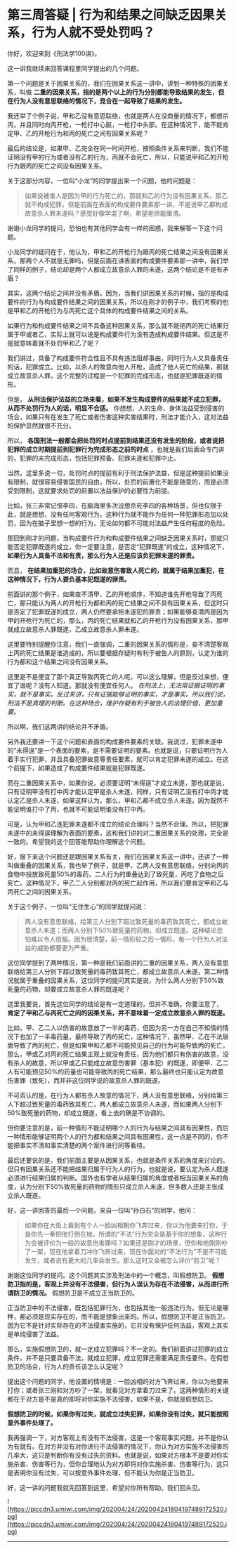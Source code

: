 # 第三周答疑 | 行为和结果之间缺乏因果关系，行为人就不受处罚吗？

你好，欢迎来到《刑法学100讲》。

这一讲我继续来回答课程里同学提出的几个问题。

第一个问题是关于因果关系的，我们在因果关系这一讲中，讲到一种特殊的因果关系，叫做 **二重的因果关系，指的是两个以上的行为分别都能导致结果的发生，但在行为人没有意思联络的情况下，竞合在一起导致了结果的发生。**

我还举了个例子说，甲和乙没有意思联络，也就是两人在没商量的情况下，都想杀丙，并且同时向丙开枪，一枪打中心脏，一枪打中头部。在这种情况下，能不能肯定甲、乙的开枪行为和丙的死亡之间有因果关系呢？

最后的结论是，如果甲、乙完全在同一时间开枪，按照条件关系来判断，我们不能证明没有甲的行为或者没有乙的行为，丙就不会死亡，所以，只能说甲和乙的开枪行为跟丙的死亡之间没有因果关系。

关于这部分内容，一位叫“小龙”的同学提出来一个问题，他的问题是：

> 如果说被害人是因为甲的行为死亡的，那就和乙的行为没有因果关系，那乙就不构成犯罪，但是前面在表面的构成要件要素那一讲，不是说甲乙都构成故意杀人罪未遂吗？感觉好像学混了啊，希望老师能厘清。

谢谢小龙同学的提问，恐怕也有其他同学会有一样的困惑，我来解答一下这个问题。

小龙同学的疑问在于，他认为，甲和乙的开枪行为跟丙的死亡结果之间没有因果关系，那两个人不就是无罪吗，但是前面在讲表面的构成要件要素那一讲中，我们举了同样的例子，结论却是两个人都成立故意杀人罪的未遂，这两个结论是不是有矛盾？

其实，这两个结论之间并没有矛盾。因为，当我们讲因果关系的时候，指的是构成要件的行为与构成要件结果之间的因果关系，所以在刚才的例子中，我们考察的也是甲和乙的开枪行为与丙死亡这个具体的构成要件结果之间的关系。

如果行为和构成要件结果之间不具备这种因果关系，那么就不能把丙的死亡结果归属于甲或者乙，实际上就可以说是构成要件行为没有造成构成要件结果。但这是不是就意味着就不处罚甲和乙了呢？

我们讲过，具备了构成要件符合性且不具有违法阻却事由，同时行为人又具备责任的话，犯罪成立。比如，以杀人的故意向他人开枪，造成了他人死亡的结果，那就成立故意杀人罪，这个完整的过程是一个犯罪的完成形态，也就是犯罪既遂的情形。

但是， **从刑法保护法益的立场来看，如果不发生构成要件的结果就不成立犯罪，从而不处罚行为人的话，明显不合适。** 你想想，人的生命、身体法益受到侵害的场合，如果只有在发生了死亡或者伤害这种实害结果时，刑法才能介入，这对法益的保护显然就很不充分。

所以， **各国刑法一般都会把处罚的时点提前到结果还没有发生的阶段，或者说把犯罪的成立时期提前到犯罪行为完成形态之前的时点** ，也就是我们后面会专门讲的，犯罪的未完成形态，包括犯罪预备、犯罪未遂和犯罪中止。

当然，这里多说一句，处罚时点的提前有利于刑法保护法益，但是这种提前如果没有限制，就很容易侵害国民的自由，所以，处罚的前置化不能是随意的，而是必须受到限制，这就要求处罚的前置以法益保护的必要性为前提。

比如，张三非常记恨李四，在脑海里多次设想杀死李四的各种场景，但也仅限于此，就是想想，没有任何客观行为。这种行为就不能作为任何一种犯罪形态加以处罚，因为在脑子里想一想的行为，无论如何都不可能对法益产生任何程度的危险。

那回到刚才的问题，当构成要件行为和构成要件结果之间缺乏因果关系时，那就只能否定犯罪既遂的成立，你一定要注意，是否定“犯罪既遂”的成立，这种情况下， **如果行为人具备不法和有责，那么行为人还是应该负犯罪未遂的罪责。**

而且， **在结果加重犯的场合，比如故意伤害致人死亡的，就属于结果加重犯，在这种情况下，行为人要负基本犯既遂的罪责。**

前面讲的那个例子，如果查不清甲、乙的开枪顺序，不知道谁先开枪导致了丙死亡，那只能认为两人的开枪行为都和丙的死亡结果之间不具有因果关系，但这时只是否定了犯罪既遂的成立，两人仍然要承担未遂犯的罪责；如果能够查清丙是因为甲的开枪行为死亡的，那么，丙的死亡结果就和乙的开枪行为没有因果关系，那甲就成立故意杀人罪既遂，乙成立故意杀人罪未遂。

这里要特别提醒你注意，我们一直强调，二重的因果关系的情形是，查不清楚客观上丙的死亡结果是谁造成的，所以要根据存疑时有利于被告人的原则，认定为谁的行为都和这个结果之间没有因果关系。

这里是不是便宜了那个真正导致丙死亡的人呢，可以这么理解，但是反过来想，便宜了谁呢？没有人知道。那就没有便宜任何人。 *在刑法上，无法用证据证明的事实，就不是事实。反过来讲，只有证据能够证明的事实，才是事实。所以我们说，刑法不是真理的判断。在这种场合，维护存疑有利于被告人的法理价值，更加重要。*

所以啊，我们这两讲的结论并不矛盾。

另外我还要讲一下这个问题和表面的构成要件要素的关联。我说过，犯罪未遂中的“未得逞”是一个表面的要素，是不需要证明的要素。也就是说，只要证明行为人着手实行犯罪，并且具备犯罪故意等责任要素，就可以肯定犯罪未遂的成立。在这个前提下，如果造成了构成要件结果就是犯罪既遂。

而在二重因果关系中，如果你说，必须要证明“未得逞”才成立未遂，那也就是说，只有证明甲没有打中丙才能认定甲是杀人未遂，同样，只有证明乙没有打中丙才能认定乙是杀人未遂，如果这样认为，那么，甲和乙都不成立杀人未遂。因为既然不能证明谁打中了丙，也就不可能证明谁没有打中丙。

可是，认为甲和乙连犯罪未遂都不成立的结论合理吗？当然不合理。所以，把犯罪未遂中的未得逞理解为表面的要素，这和我们讲的对二重因果关系的处理，完全是一致的。希望我的这个回答能帮助你理解这个问题。

好，接下来这个问题还是跟因果关系有关，我们在因果关系这一讲中，还讲了一种叫做重叠的因果关系，我也举了例子，就是甲、乙两人没有意思联络，分别向丙的食物中投放致死量50%的毒药，二人行为的重叠达到了致死量，丙吃了食物之后死亡。这种情况下，甲乙二人分别都对丙的死亡起作用，所以我们要肯定甲和乙与丙死亡之间的因果关系。

关于这个例子，一位叫“无住生心”的同学就提问说：

>  两人没有意思联络，给第三人分别下超过致死量的毒药致其死亡，都成立故意杀人未遂；而两人分别下50%致死量的药物，却成立既遂。这种结论恐怕难以令人信服。因为很清楚，前一情形较之后一情形，每一个行为人对法益的威胁都要更为严重。

这位同学提到了两种情况，第一种是我们前面讲的二重的因果关系，两人没有意思联络给第三人分别下超过致死量的毒药致其死亡，都成立故意杀人未遂。第二种情况就属于重叠的因果关系，这位同学的提问其实是说，为什么两人分别下50%致死量的药物，却要成立故意杀人罪的既遂呢？

这里我要说，首先这位同学的结论是有一定道理的，但并不准确。你要注意了， **肯定了甲和乙与丙死亡之间的因果关系，并不意味着一定成立故意杀人罪的既遂。**

比如，甲、乙二人以伤害的故意放了一半的毒药，但因为另一方在自己不知情的情况下也加了一半毒药量，最终导致了丙的死亡，这种情况下，虽然甲、乙在不法层面导致了丙的死亡，但是如果甲和乙都不可能预见自己的行为可能导致丙的死亡，那么，甲或乙对丙的死亡结果主观上就没有责任，因为他们都只有伤害的故意，没有杀人的故意，所以甲或乙只能成立故意伤害罪（基本犯）的既遂，即便甲、乙二人有可能预见50%的药量也可能导致丙的死亡结果，那么最终也只能认定为故意伤害罪（致死），而并非这位同学说的故意杀人罪的既遂。

不可否认的是，在行为人都有杀人故意的情况下，两人没有意思联络，分别给第三人下超过致死量的毒药致其死亡，两人都成立故意杀人未遂，而如果两人分别下50%致死量的药物，却成立既遂，看上去的确是不协调的。

但你要注意的是，前一种情形不能证明哪个人的行为与结果之间具有因果性，而后一种情形能够证明两个人的行为都和结果之间具有因果性，这一点是不同的，你不能把事实不清和事实清楚的两个案件进行同等看待。

最后还要说的是，我们前面主要是从因果关系，也就是条件关系的角度来讨论的。但只有因果关系还不能把结果归属于行为人的行为，也就是说，要认定为杀人既遂必须进行结果归属的判断。国外也有学者从结果归属的角度或者相当因果关系的角度，认为分别下50%致死量的药物的情形只成立杀人未遂，但多数人还是主张成立杀人既遂。

好，这一讲回答的最后一个问题，来自一位叫“孙白石”的同学，他问：

> 如果你在大街上看到有个人一脸凶相朝你飞奔过来，你以为他要来打你，于是你先一拳把他打倒在地。所谓的“不法”行为完全是基于你的想象，这种行为会被评价为一般的故意伤害罪吗？如果还是刚才的场景，但你和他刚刚吵了一架，现在他拿着刀冲你飞奔过来，现在你面对的“不法行为”不是不可能发生，或者说有更大的几率会发生。那么这时又会被怎么评价“防卫”呢？

谢谢这位同学的提问。这个问题其实涉及刑法中的一个概念，叫假想防卫。 **假想防卫指的是，客观上并没有不法侵害，但行为人误认为存在不法侵害，从而进行所谓防卫的情况。** 假想防卫是不成立正当防卫的。

正当防卫中的不法侵害，既包括犯罪行为，也包括其他一般违法行为。但无论是哪种，都必须是现实存在的，而不能是想象出来的。所以，假想防卫不是正当防卫，因为它不是针对实际存在的不法侵害实施的，它并没有保护任何法益，客观上其实是单纯侵害了法益。

那么，实施假想防卫的，就一定成立犯罪吗？不一定的。我们前面讲过犯罪的成立条件，并不是只要具备不法，就成立犯罪，成立犯罪还需要满足责任要件。在假想防卫的场合，行为人的责任该怎么认定呢？

提出这个问题的同学，他设置的情境是：一脸凶相的对方飞奔过来，你以为他要来打你；或者张三刚和对方吵了一架，就看见对方拿着刀过来了。这两种情形的关键都在于对方是不是真的即将对你实施不法侵害，如果不是，你就是假想防卫。

 **假想防卫的时候，如果你有过失，就成立过失犯罪，如果你没有过失，就只能按照意外事件处理了。**

我再强调一下，对方客观上有没有不法侵害，这是一个客观事实问题，并不是你认为有就有。在对方并没有对你进行不法侵害的情况下，你认为对方实施不法侵害的几率大，这只是判断你有没有过失的资料。也就是说，如果对方根本不是要对你实施杀害、伤害等行为，但你合理地认为对方即将对你实施杀害、伤害等行为，这只是表明你没有过失，可以按意外事件处理，但不能认为你是正当防卫。

好，这一讲的问题我就先回答到这里，希望对你所有帮助。我们回头见。

![https://piccdn3.umiwi.com/img/202004/24/202004241804197489172520.jpg](https://piccdn3.umiwi.com/img/202004/24/202004241804197489172520.jpg)

---
